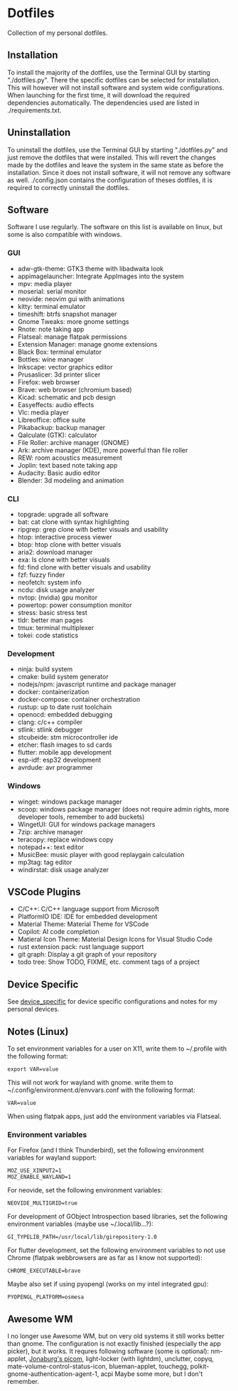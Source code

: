# Dotfiles

Collection of my personal dotfiles.

## Installation

To install the majority of the dotfiles, use the Terminal GUI by starting "./dotfiles.py". There the
specific dotfiles can be selected for installation. This will however will not install software and
system wide configurations. When launching for the first time, it will download the required
dependencies automatically. The dependencies used are listed in ./requirements.txt.

## Uninstallation

To uninstall the dotfiles, use the Terminal GUI by starting "./dotfiles.py" and just remove the
dotfiles that were installed. This will revert the changes made by the dotfiles and leave the system
in the same state as before the installation. Since it does not install software, it will not remove
any software as well. ./config.json contains the configuration of theses dotfiles, it is required to
correctly uninstall the dotfiles.

## Software

Software I use regularly. The software on this list is available on linux, but some is also compatible with windows.

### GUI

- adw-gtk-theme: GTK3 theme with libadwaita look
- appimagelauncher: Integrate AppImages into the system
- mpv: media player
- moserial: serial monitor
- neovide: neovim gui with animations
- kitty: terminal emulator
- timeshift: btrfs snapshot manager
- Gnome Tweaks: more gnome settings
- Rnote: note taking app
- Flatseal: manage flatpak permissions
- Extension Manager: manage gnome extensions
- Black Box: terminal emulator
- Bottles: wine manager
- Inkscape: vector graphics editor
- Prusaslicer: 3d printer slicer
- Firefox: web browser
- Brave: web browser (chromium based)
- Kicad: schematic and pcb design
- Easyeffects: audio effects
- Vlc: media player
- Libreoffice: office suite
- Pikabackup: backup manager
- Qalculate (GTK): calculator
- File Roller: archive manager (GNOME)
- Ark: archive manager (KDE), more powerful than file roller
- REW: room acoustics measurement
- Joplin: text based note taking app
- Audacity: Basic audio editor
- Blender: 3d modeling and animation

### CLI

- topgrade: upgrade all software
- bat: cat clone with syntax highlighting
- ripgrep: grep clone with better visuals and usability
- htop: interactive process viewer
- btop: htop clone with better visuals
- aria2: download manager
- exa: ls clone with better visuals
- fd: find clone with better visuals and usability
- fzf: fuzzy finder
- neofetch: system info
- ncdu: disk usage analyzer
- nvtop: (nvidia) gpu monitor
- powertop: power consumption monitor
- stress: basic stress test
- tldr: better man pages
- tmux: terminal multiplexer
- tokei: code statistics

### Development

- ninja: build system
- cmake: build system generator
- nodejs/npm: javascript runtime and package manager
- docker: containerization
- docker-compose: container orchestration
- rustup: up to date rust toolchain
- openocd: embedded debugging
- clang: c/c++ compiler
- stlink: stlink debugger
- stcubeide: stm microcontroller ide
- etcher: flash images to sd cards
- flutter: mobile app development
- esp-idf: esp32 development
- avrdude: avr programmer

### Windows

- winget: windows package manager
- scoop: windows package manager (does not require admin rights, more developer tools, remember to add buckets)
- WingetUI: GUI for windows package managers
- 7zip: archive manager
- teracopy: replace windows copy
- notepad++: text editor
- MusicBee: music player with good replaygain calculation
- mp3tag: tag editor
- windirstat: disk usage analyzer

## VSCode Plugins

- C/C++: C/C++ language support from Microsoft
- PlatformIO IDE: IDE for embedded development
- Material Theme: Material Theme for VSCode
- Copilot: AI code completion
- Matieral Icon Theme: Material Design Icons for Visual Studio Code
- rust extension pack: rust language support
- git graph: Display a git graph of your repository
- todo tree: Show TODO, FIXME, etc. comment tags of a project

## Device Specific

See [device_specific](/device_specific/README.md) for device specific configurations and notes for my personal devices.

## Notes (Linux)

To set environment variables for a user on X11, write them to ~/.profile with the following format:
```
export VAR=value
```
This will not work for wayland with gnome.
write them to ~/.config/environment.d/envvars.conf with the following format:
```
VAR=value
```
When using flatpak apps, just add the environment variables via Flatseal.

### Environment variables

For Firefox (and I think Thunderbird), set the following environment variables for wayland support:
```
MOZ_USE_XINPUT2=1
MOZ_ENABLE_WAYLAND=1
```

For neovide, set the following environment variables:
```
NEOVIDE_MULTIGRID=true
```

For development of GObject Introspection based libraries, set the following environment variables
(maybe use ~/.local/lib...?):
```
GI_TYPELIB_PATH=/usr/local/lib/girepository-1.0
```

For flutter development, set the following environment variables to not use Chrome (flatpak webbrowsers are as far as I know not supported):
```
CHROME_EXECUTABLE=brave
```

Maybe also set if using pyopengl (works on my intel integrated gpu):
```
PYOPENGL_PLATFORM=osmesa
```

## Awesome WM

I no longer use Awesome WM, but on very old systems it still works better than gnome. The configuration is not exactly
finished (especially the app picker), but it works.
It requres following software (some is optional): nm-applet, [Jonaburg's picom](https://github.com/jonaburg/picom), light-locker (with lightdm), unclutter, copyq, mate-volume-control-status-icon, blueman-applet, touchegg, polkit-gnome-authentication-agent-1, acpi
Maybe some more, but I don't remember.
